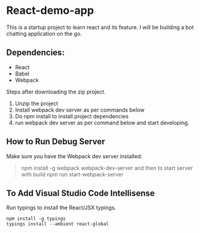 # React-demo-app
This is a startup project to learn react and its feature. I will be building a bot chatting application on the go.
## Dependencies:
* React
* Babel
* Webpack

Steps after downloading the zip project.
1. Unzip the project
2. Install webpack dev server as per commands below
3. Do npm install to install project dependencies
4. run webpack dev server as per command below and start developing.
## How to Run Debug Server

Make sure you have the Webpack dev server installed: 

> npm install -g webpack webpack-dev-server
 and then to start server with build
 > npm run start-webpack-server
## To Add Visual Studio Code Intellisense

Run typings to install the React/JSX typings.

```
npm install -g typings
typings install --ambient react-global
```
